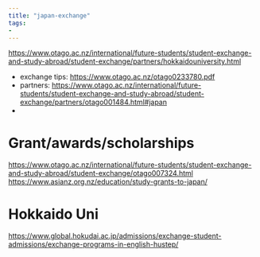 ```yaml
---
title: "japan-exchange"
tags: 
- 
---
```


https://www.otago.ac.nz/international/future-students/student-exchange-and-study-abroad/student-exchange/partners/hokkaidouniversity.html

- exchange tips: https://www.otago.ac.nz/otago0233780.pdf
- partners: https://www.otago.ac.nz/international/future-students/student-exchange-and-study-abroad/student-exchange/partners/otago001484.html#japan
- 
# Grant/awards/scholarships

https://www.otago.ac.nz/international/future-students/student-exchange-and-study-abroad/student-exchange/otago007324.html
https://www.asianz.org.nz/education/study-grants-to-japan/

# Hokkaido Uni
https://www.global.hokudai.ac.jp/admissions/exchange-student-admissions/exchange-programs-in-english-hustep/